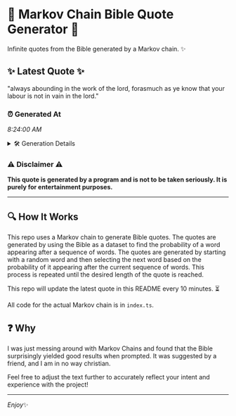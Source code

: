 # 📖 Markov Chain Bible Quote Generator 📖

Infinite quotes from the Bible generated by a Markov chain. ✨

## ✨ Latest Quote ✨
"always abounding in the work of the lord, forasmuch as ye know that your labour is not in vain in the lord."

### ⏰ Generated At
*8:24:00 AM*

<details>
    <summary>🛠️ Generation Details</summary>
    <p>
        <strong>🌱 Seed:</strong> always<br>
        <strong>🔄 Iterations:</strong> 21<br>
        <strong>📜 Context History:</strong><br>[ always ]: abounding<br>[ always, abounding ]: in<br>[ always, abounding, in ]: the<br>[ always, abounding, in, the ]: work<br>[ always, abounding, in, the, work ]: of<br>[ always, abounding, in, the, work, of ]: the<br>[ abounding, in, the, work, of, the ]: lord,<br>[ in, the, work, of, the, lord, ]: forasmuch<br>[ the, work, of, the, lord,, forasmuch ]: as<br>[ work, of, the, lord,, forasmuch, as ]: ye<br>[ of, the, lord,, forasmuch, as, ye ]: know<br>[ the, lord,, forasmuch, as, ye, know ]: that<br>[ lord,, forasmuch, as, ye, know, that ]: your<br>[ forasmuch, as, ye, know, that, your ]: labour<br>[ as, ye, know, that, your, labour ]: is<br>[ ye, know, that, your, labour, is ]: not<br>[ know, that, your, labour, is, not ]: in<br>[ that, your, labour, is, not, in ]: vain<br>[ your, labour, is, not, in, vain ]: in<br>[ labour, is, not, in, vain, in ]: the<br>[ is, not, in, vain, in, the ]: lord.<br>
    </p>
</details>

### ⚠️ Disclaimer ⚠️
**This quote is generated by a program and is not to be taken seriously. It is purely for entertainment purposes.**

---

## 🔍 How It Works

This repo uses a Markov chain to generate Bible quotes. The quotes are generated by using the Bible as a dataset to find the probability of a word appearing after a sequence of words. The quotes are generated by starting with a random word and then selecting the next word based on the probability of it appearing after the current sequence of words. This process is repeated until the desired length of the quote is reached.

This repo will update the latest quote in this README every 10 minutes. ⏳

All code for the actual Markov chain is in `index.ts`.

## ❓ Why

I was just messing around with Markov Chains and found that the Bible surprisingly yielded good results when prompted. 
It was suggested by a friend, and I am in no way christian.

Feel free to adjust the text further to accurately reflect your intent and experience with the project!

---

*Enjoy*✨
